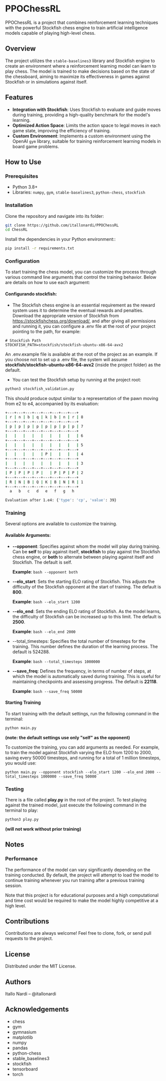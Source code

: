 # PPOChessRL

PPOChessRL is a project that combines reinforcement learning techniques with the powerful Stockfish chess engine to train artificial intelligence models capable of playing high-level chess.

## Overview

The project utilizes the `stable-baselines3` library and Stockfish engine to create an environment where a reinforcement learning model can learn to play chess. The model is trained to make decisions based on the state of the chessboard, aiming to maximize its effectiveness in games against Stockfish or in simulations against itself.

## Features

- **Integration with Stockfish**: Uses Stockfish to evaluate and guide moves during training, providing a high-quality benchmark for the model's learning.
- **Optimized Action Space**: Limits the action space to legal moves in each game state, improving the efficiency of training.
- **Custom Environment**: Implements a custom environment using the OpenAI `gym` library, suitable for training reinforcement learning models in board game problems.

## How to Use

### Prerequisites

- Python 3.8+
- Libraries: `numpy`, `gym`, `stable-baselines3`, `python-chess`, `stockfish`

### Installation

Clone the repository and navigate into its folder:
```bash
git clone https://github.com/itallonardi/PPOChessRL
cd ChessRL
```

Install the dependencies in your Python environment::
```bash
pip install -r requirements.txt
```

### Configuration
To start training the chess model, you can customize the process through various command line arguments that control the training behavior. Below are details on how to use each argument:

#### Configurando stockfish:
- The Stockfish chess engine is an essential requirement as the reward system uses it to determine the eventual rewards and penalties. Download the appropriate version of Stockfish from https://stockfishchess.org/download/, and after giving all permissions and running it, you can configure a .env file at the root of your project pointing to the path, for example:
```env
# Stockfish Path
STOCKFISH_PATH=stockfish/stockfish-ubuntu-x86-64-avx2
```
An .env.example file is available at the root of the project as an example. If you choose not to set up a .env file, the system will assume **stockfish/stockfish-ubuntu-x86-64-avx2** (inside the project folder) as the default.

- You can test the Stockfish setup by running at the project root:
```bash
python3 stockfish_validation.py
```

This should produce output similar to a representation of the pawn moving from e2 to e4, accompanied by its evaluation:
```bash
+---+---+---+---+---+---+---+---+
| r | n | b | q | k | b | n | r | 8
+---+---+---+---+---+---+---+---+
| p | p | p | p | p | p | p | p | 7
+---+---+---+---+---+---+---+---+
|   |   |   |   |   |   |   |   | 6
+---+---+---+---+---+---+---+---+
|   |   |   |   |   |   |   |   | 5
+---+---+---+---+---+---+---+---+
|   |   |   |   | P |   |   |   | 4
+---+---+---+---+---+---+---+---+
|   |   |   |   |   |   |   |   | 3
+---+---+---+---+---+---+---+---+
| P | P | P | P |   | P | P | P | 2
+---+---+---+---+---+---+---+---+
| R | N | B | Q | K | B | N | R | 1
+---+---+---+---+---+---+---+---+
  a   b   c   d   e   f   g   h

Evaluation after 1.e4: {'type': 'cp', 'value': 39}
```


### Training

Several options are available to customize the training.
#### Available Arguments:

- **--opponent**: Specifies against whom the model will play during training. Can be **self** to play against itself, **stockfish** to play against the Stockfish chess engine, or **both** to alternate between playing against itself and Stockfish. The default is self.

    **Example**: ```bash --opponent both```

- **--elo_start**: Sets the starting ELO rating of Stockfish. This adjusts the difficulty of the Stockfish opponent at the start of training. The default is **800**.

    **Example**: ```bash --elo_start 1200```

- **--elo_end**: Sets the ending ELO rating of Stockfish. As the model learns, the difficulty of Stockfish can be increased up to this limit. The default is **2500**.

    **Example**: ```bash --elo_end 2000```

- --total_timesteps: Specifies the total number of timesteps for the training. This number defines the duration of the learning process. The default is 524288.
    
    **Example**: ```bash --total_timesteps 1000000```

- **--save_freq**: Defines the frequency, in terms of number of steps, at which the model is automatically saved during training. This is useful for maintaining checkpoints and assessing progress. The default is **22118**.

    **Example**: ```bash --save_freq 50000```

#### Starting Training
To start training with the default settings, run the following command in the terminal:
```bash
python main.py
```
**(note: the default settings use only "self" as the opponent)**

To customize the training, you can add arguments as needed. For example, to train the model against Stockfish varying the ELO from 1200 to 2000, saving every 50000 timesteps, and running for a total of 1 million timesteps, you would use:

```
python main.py --opponent stockfish --elo_start 1200 --elo_end 2000 --total_timesteps 1000000 --save_freq 50000
```

### Testing
There is a file called **play.py** in the root of the project. To test playing against the trained model, just execute the following command in the terminal to play:

```bash
python3 play.py
```
**(will not work without prior training)**

## Notes
### Performance
The performance of the model can vary significantly depending on the training conducted. By default, the project will attempt to load the model to continue training whenever you run training after a previous training session.

Note that this project is for educational purposes and a high computational and time cost would be required to make the model highly competitive at a high level.

## Contributions
Contributions are always welcome! Feel free to clone, fork, or send pull requests to the project.

## License
Distributed under the MIT License.

## Authors
Itallo Nardi – @itallonardi

## Acknowledgements
- chess
- gym
- gymnasium
- matplotlib
- numpy
- pandas
- python-chess
- stable_baselines3
- stockfish
- tensorboard
- torch
